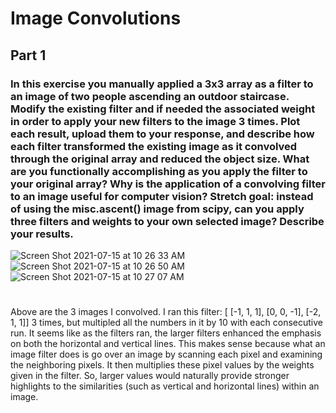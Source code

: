 # Image Convolutions

## Part 1
### In this exercise you manually applied a 3x3 array as a filter to an image of two people ascending an outdoor staircase. Modify the existing filter and if needed the associated weight in order to apply your new filters to the image 3 times. Plot each result, upload them to your response, and describe how each filter transformed the existing image as it convolved through the original array and reduced the object size. What are you functionally accomplishing as you apply the filter to your original array? Why is the application of a convolving filter to an image useful for computer vision? Stretch goal: instead of using the misc.ascent() image from scipy, can you apply three filters and weights to your own selected image? Describe your results.

![Screen Shot 2021-07-15 at 10 26 33 AM](https://user-images.githubusercontent.com/60228369/125806181-827bfee4-c83c-4706-8374-39bdb65ed611.png)
![Screen Shot 2021-07-15 at 10 26 50 AM](https://user-images.githubusercontent.com/60228369/125806179-aebd6bad-2958-4185-9d2a-1c6c9a91bc71.png)
![Screen Shot 2021-07-15 at 10 27 07 AM](https://user-images.githubusercontent.com/60228369/125806177-8541a2a8-c967-4153-bd72-d5f5d6031d94.png)


#
Above are the 3 images I convolved. I ran this filter: [ [-1, 1, 1], [0, 0, -1], [-2, 1, 1]] 3 times, but multipled all the numbers in it by 10 with each consecutive run. It seems like as the filters ran, the larger filters enhanced the emphasis on both the horizontal and vertical lines. This makes sense because what an image filter does is go over an image by scanning each pixel and examining the neighboring pixels. It then multiplies these pixel values by the weights given in the filter. So, larger values would naturally provide stronger highlights to the similarities (such as vertical and horizontal lines) within an image. 
